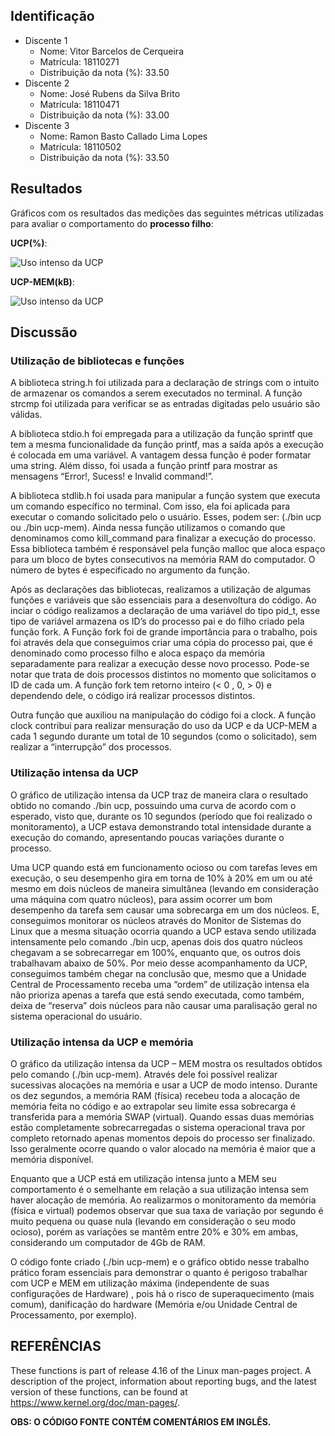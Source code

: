 ## Identificação

* Discente 1
	* Nome: Vitor Barcelos de Cerqueira
	* Matrícula: 18110271 
	* Distribuição da nota (%): 33.50
* Discente 2
	* Nome: José Rubens da Silva Brito
	* Matrícula: 18110471
	* Distribuição da nota (%): 33.00
* Discente 3
	* Nome: Ramon Basto Callado Lima Lopes
	* Matrícula: 18110502
	* Distribuição da nota (%): 33.50		
	
## Resultados

Gráficos com os resultados das medições das seguintes métricas utilizadas para avaliar o comportamento do **processo filho**:

**UCP(%)**:

![Uso intenso da UCP](https://github.com/ViBC27/ucp-mem/blob/master/src/cpu.jpeg)
	
**UCP-MEM(kB)**: 

![Uso intenso da UCP](https://github.com/ViBC27/ucp-mem/blob/master/src/cpu-mem.jpeg) 

## Discussão

### Utilização de bibliotecas e funções

A biblioteca string.h foi utilizada para a declaração de strings com o intuito de armazenar os comandos a serem executados no terminal. A função strcmp foi utilizada para verificar se as entradas digitadas pelo usuário são válidas.

A biblioteca stdio.h foi empregada para a utilização da função sprintf que tem a mesma funcionalidade da função printf, mas a saída após a execução é colocada em uma variável. A vantagem dessa função é poder formatar uma string. Além disso, foi usada a função printf para mostrar as mensagens “Error!, Sucess! e Invalid command!”.

A biblioteca stdlib.h foi usada para manipular a função system que executa um comando específico no terminal. Com isso, ela foi aplicada para  executar o comando solicitado pelo o usuário. Esses, podem ser:  (./bin ucp ou ./bin ucp-mem). Ainda nessa função utilizamos o comando que denominamos como kill_command para finalizar a execução do processo. Essa biblioteca também é responsável pela função malloc que aloca espaço para um bloco de bytes consecutivos na memória RAM do computador.  O número de bytes é especificado no argumento da função.

Após as declarações das bibliotecas, realizamos a utilização de algumas funções e variáveis que são essenciais para a desenvoltura do código. Ao inciar o código realizamos a declaração de uma variável do tipo pid_t, esse tipo de variável armazena os ID’s do processo pai e do filho criado pela função fork. A Função fork foi de grande importância para o trabalho, pois foi através dela que conseguimos criar uma cópia do processo pai, que é denominado como processo filho e aloca espaço da memória separadamente para realizar a execução desse novo processo. Pode-se notar que trata de dois processos distintos no momento que solicitamos o ID de cada um. A função fork tem retorno inteiro (< 0 , 0, > 0)  e dependendo dele, o código irá realizar processos distintos.  

Outra função que auxiliou na manipulação do código foi a clock. A função clock contribui para realizar mensuração do uso da UCP e da UCP-MEM a cada 1 segundo durante um total de 10 segundos (como o solicitado), sem realizar a “interrupção” dos processos. 

### Utilização intensa da UCP

O gráfico de utilização intensa da UCP traz de maneira clara o resultado obtido no comando ./bin ucp, possuindo uma curva de acordo com o esperado, visto que, durante os 10 segundos (período que foi realizado o monitoramento), a UCP estava demonstrando total intensidade durante a execução do comando, apresentando poucas variações durante o processo.

Uma UCP quando está em funcionamento ocioso ou com tarefas leves em execução, o seu desempenho gira em torna de 10% à 20% em um ou até mesmo em dois núcleos de maneira simultânea (levando em consideração uma máquina com quatro núcleos), para assim ocorrer um bom desempenho da tarefa sem causar uma sobrecarga em um dos núcleos. E, conseguimos monitorar os núcleos através do Monitor de Sistemas do Linux que a mesma situação ocorria quando a UCP estava sendo utilizada intensamente pelo comando ./bin ucp, apenas dois dos quatro núcleos chegavam a se sobrecarregar em 100%, enquanto que, os outros dois trabalhavam abaixo de 50%. Por meio desse acompanhamento da UCP, conseguimos também chegar na conclusão que, mesmo que a Unidade Central de Processamento receba uma “ordem” de utilização intensa ela não prioriza apenas a tarefa que está sendo executada, como também, deixa de “reserva” dois núcleos para não causar uma paralisação geral no sistema operacional do usuário.

### Utilização intensa da UCP e memória

O gráfico da utilização intensa da UCP – MEM mostra os resultados obtidos pelo comando (./bin ucp-mem). Através dele foi possível realizar sucessivas alocações na memória e usar a UCP de modo intenso. Durante os dez segundos, a memória RAM (física) recebeu toda a alocação de memória feita no código e ao extrapolar seu limite essa sobrecarga é transferida para a memória SWAP (virtual). Quando essas duas memórias estão completamente sobrecarregadas o sistema operacional trava por completo retornado apenas momentos depois do processo ser finalizado. Isso geralmente ocorre quando o valor alocado na memória é maior que a memória disponível.

Enquanto que a UCP está em utilização intensa junto a MEM seu comportamento é o semelhante em relação a sua utilização intensa sem haver alocação de memória. Ao realizarmos o monitoramento da memória (física e virtual) podemos observar que sua taxa de variação por segundo é muito pequena ou quase nula (levando em consideração o seu modo ocioso), porém as variações se mantêm entre 20% e 30% em ambas, considerando um computador de 4Gb de RAM. 

O código fonte criado (./bin ucp-mem) e o gráfico obtido nesse trabalho prático foram essenciais para demonstrar o quanto é perigoso trabalhar com UCP e MEM em utilização máxima (independente de suas configurações de Hardware) , pois há o risco de superaquecimento (mais comum), danificação do hardware (Memória e/ou Unidade Central de Processamento, por exemplo).

## REFERÊNCIAS
These functions is part of release 4.16 of the Linux man-pages project.  A description of the project, information about reporting bugs, and the latest version of these functions, can be found at https://www.kernel.org/doc/man-pages/.

**OBS: O CÓDIGO FONTE CONTÉM COMENTÁRIOS EM INGLÊS.**
